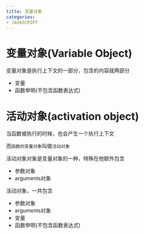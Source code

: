 ```yaml
---
title: 变量对象
categories: 
- JAVASCRIPT
---
```


# 变量对象(Variable Object)
变量对象是执行上下文的一部分，包含的内容就两部分

- 变量
- 函数申明(不包含函数表达式)


# 活动对象(activation object)

当函数被执行的时候，也会产生一个执行上下文

而`函数的变量对象`叫做`活动对象`

活动对象对象是变量对象的一种，特殊在他额外包含

- 参数对象
- arguments对象

活动对象，一共包含

- 参数对象
- arguments对象
- 变量
- 函数申明(不包含函数表达式)
